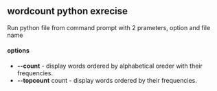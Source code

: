 ## wordcount python exrecise
Run python file from command prompt with 2 prameters, option and file name
#### options
- **--count** - display words ordered by alphabetical oreder with their frequencies.
- **--topcount** count  - display words ordered by their frequencies.
